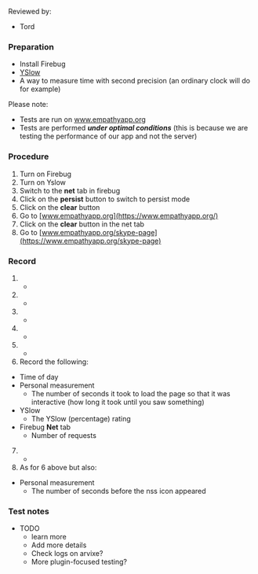 Reviewed by:
* Tord


### Preparation

* Install Firebug
* [YSlow](http://yslow.org/)
* A way to measure time with second precision (an ordinary clock will do for example)

Please note:
* Tests are run on www.empathyapp.org
* Tests are performed ***under optimal conditions*** (this is because we are testing the performance of our app and not the server)


### Procedure

1. Turn on Firebug
2. Turn on Yslow
3. Switch to the **net** tab in firebug
4. Click on the **persist** button to switch to persist mode
5. Click on the **clear** button
6. Go to [www.empathyapp.org](https://www.empathyapp.org/)
7. Click on the **clear** button in the net tab
8. Go to [www.empathyapp.org/skype-page](https://www.empathyapp.org/skype-page)


### Record

1. -
2. -
3. -
4. -
5. -
6. Record the following:
  * Time of day
  * Personal measurement
    * The number of seconds it took to load the page so that it was interactive (how long it took until you saw something)
  * YSlow
    * The YSlow (percentage) rating
  * Firebug **Net** tab
    * Number of requests
7. -
8. As for 6 above but also:
  * Personal measurement
    * The number of seconds before the nss icon appeared


### Test notes

* TODO
  * learn more
  * Add more details
  * Check logs on arvixe?
  * More plugin-focused testing?
